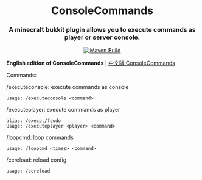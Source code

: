 <div align=middle>
    <h1>ConsoleCommands</h1>
    <h3>A minecraft bukkit plugin allows you to execute commands as player or server console.</h3>
    <a href="https://github.com/MessyCraft/ConsoleCommands/actions/workflows/maven.yml">
        <img alt="Maven Build" src="https://github.com/MessyCraft/ConsoleCommands/actions/workflows/maven.yml/badge.svg"/>
    </a>
</div>


**English edition of ConsoleCommands** | [中文版 ConsoleCommands](https://github.com/MessyCraft/ConsoleCommands-zh_CN/)


Commands:

/executeconsole: execute commands as console

    usage: /executeconsole <command>

/executeplayer: execute commands as player

    alias: /execp,/fsudo
    Usage: /executeplayer <player> <command>
    
/loopcmd: loop commands

    usage: /loopcmd <times> <command>

/ccreload: reload config
    
    usage: /ccreload
